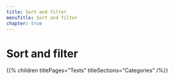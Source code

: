 ```yaml
---
title: Sort and filter
menuTitle: Sort and filter
chapter: true
---
```


# Sort and filter

{{% children titlePages="Tests" titleSections="Categories" /%}}